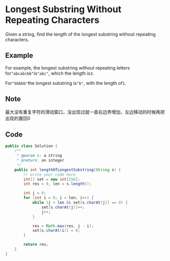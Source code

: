 # Longest Substring Without Repeating Characters

Given a string, find the length of the longest substring without repeating characters.

## Example

For example, the longest substring without repeating letters for`"abcabcbb"`is`"abc"`, which the length is`3`.

For`"bbbbb"`the longest substring is`"b"`, with the length of`1`.

## Note

最大没有重复字符的滑动窗口，没出现过就一直右边界增加，左边移动的时候再把出现的置回0

## Code

```java
public class Solution {
    /**
     * @param s: a string
     * @return: an integer
     */
    public int lengthOfLongestSubstring(String s) {
        // write your code here
        int[] set = new int[256];
        int res = 0, len = s.length();

        int j = 0;
        for (int i = 0; i < len; i++) {
            while (j < len && set[s.charAt(j)] == 0) {
                set[s.charAt(j)]++;
                j++;
            }

            res = Math.max(res, j - i);
            set[s.charAt(i)] = 0;
        }

        return res;
    }
}
```

